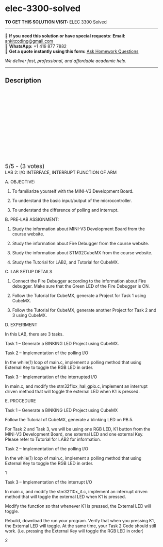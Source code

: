 # elec-3300-solved
**TO GET THIS SOLUTION VISIT:** [ELEC 3300 Solved](https://www.ankitcodinghub.com/product/elec-3300-solved/)


---

📩 **If you need this solution or have special requests:** **Email:** ankitcoding@gmail.com  
📱 **WhatsApp:** +1 419 877 7882  
📄 **Get a quote instantly using this form:** [Ask Homework Questions](https://www.ankitcodinghub.com/services/ask-homework-questions/)

*We deliver fast, professional, and affordable academic help.*

---

<h2>Description</h2>



<div class="kk-star-ratings kksr-auto kksr-align-center kksr-valign-top" data-payload="{&quot;align&quot;:&quot;center&quot;,&quot;id&quot;:&quot;123883&quot;,&quot;slug&quot;:&quot;default&quot;,&quot;valign&quot;:&quot;top&quot;,&quot;ignore&quot;:&quot;&quot;,&quot;reference&quot;:&quot;auto&quot;,&quot;class&quot;:&quot;&quot;,&quot;count&quot;:&quot;3&quot;,&quot;legendonly&quot;:&quot;&quot;,&quot;readonly&quot;:&quot;&quot;,&quot;score&quot;:&quot;5&quot;,&quot;starsonly&quot;:&quot;&quot;,&quot;best&quot;:&quot;5&quot;,&quot;gap&quot;:&quot;4&quot;,&quot;greet&quot;:&quot;Rate this product&quot;,&quot;legend&quot;:&quot;5\/5 - (3 votes)&quot;,&quot;size&quot;:&quot;24&quot;,&quot;title&quot;:&quot;ELEC 3300 Solved&quot;,&quot;width&quot;:&quot;138&quot;,&quot;_legend&quot;:&quot;{score}\/{best} - ({count} {votes})&quot;,&quot;font_factor&quot;:&quot;1.25&quot;}">

<div class="kksr-stars">

<div class="kksr-stars-inactive">
            <div class="kksr-star" data-star="1" style="padding-right: 4px">


<div class="kksr-icon" style="width: 24px; height: 24px;"></div>
        </div>
            <div class="kksr-star" data-star="2" style="padding-right: 4px">


<div class="kksr-icon" style="width: 24px; height: 24px;"></div>
        </div>
            <div class="kksr-star" data-star="3" style="padding-right: 4px">


<div class="kksr-icon" style="width: 24px; height: 24px;"></div>
        </div>
            <div class="kksr-star" data-star="4" style="padding-right: 4px">


<div class="kksr-icon" style="width: 24px; height: 24px;"></div>
        </div>
            <div class="kksr-star" data-star="5" style="padding-right: 4px">


<div class="kksr-icon" style="width: 24px; height: 24px;"></div>
        </div>
    </div>

<div class="kksr-stars-active" style="width: 138px;">
            <div class="kksr-star" style="padding-right: 4px">


<div class="kksr-icon" style="width: 24px; height: 24px;"></div>
        </div>
            <div class="kksr-star" style="padding-right: 4px">


<div class="kksr-icon" style="width: 24px; height: 24px;"></div>
        </div>
            <div class="kksr-star" style="padding-right: 4px">


<div class="kksr-icon" style="width: 24px; height: 24px;"></div>
        </div>
            <div class="kksr-star" style="padding-right: 4px">


<div class="kksr-icon" style="width: 24px; height: 24px;"></div>
        </div>
            <div class="kksr-star" style="padding-right: 4px">


<div class="kksr-icon" style="width: 24px; height: 24px;"></div>
        </div>
    </div>
</div>


<div class="kksr-legend" style="font-size: 19.2px;">
            5/5 - (3 votes)    </div>
    </div>
LAB 2: I/O INTERFACE, INTERRUPT FUNCTION OF ARM

A. OBJECTIVE:

1. To familiarize yourself with the MINI-V3 Development Board.

2. To understand the basic input/output of the microcontroller.

3. To understand the difference of polling and interrupt.

B. PRE-LAB ASSIGNMENT:

1. Study the information about MINI-V3 Development Board from the course website.

2. Study the information about Fire Debugger from the course website.

3. Study the information about STM32CubeMX from the course website.

4. Study the Tutorial for LAB2, and Tutorial for CubeMX.

C. LAB SETUP DETAILS

1. Connect the Fire Debugger according to the information about Fire debugger. Make sure that the Green LED of the Fire Debugger is ON.

2. Follow the Tutorial for CubeMX, generate a Project for Task 1 using CubeMX.

3. Follow the Tutorial for CubeMX, generate another Project for Task 2 and 3 using CubeMX.

D. EXPERIMENT

In this LAB, there are 3 tasks.

Task 1 – Generate a BINKING LED Project using CubeMX.

Task 2 – Implementation of the polling I/O

In the while(1) loop of main.c, implement a polling method that using External Key to toggle the RGB LED in order.

Task 3 – Implementation of the interrupted I/O

In main.c, and modify the stm32f1xx_hal_gpio.c, implement an interrupt driven method that will toggle the external LED when K1 is pressed.

E. PROCEDURE

Task 1 – Generate a BINKING LED Project using CubeMX

Follow the Tutorial of CubeMX, generate a blinking LED on PB.5.

For Task 2 and Task 3, we will be using one RGB LED, K1 button from the MINI-V3 Development Board, one external LED and one external Key. Please refer to Tutorial for LAB2 for information.

Task 2 – Implementation of the polling I/O

In the while(1) loop of main.c, implement a polling method that using External Key to toggle the RGB LED in order.

1

Task 3 – Implementation of the interrupt I/O

In main.c, and modify the stm32f10x_it.c, implement an interrupt driven method that will toggle the external LED when K1 is pressed.

Modify the function so that whenever K1 is pressed, the External LED will toggle.

Rebuild, download the run your program. Verify that when you pressing K1, the External LED will toggle. At the same time, your Task 2 Code should still work. (i.e. pressing the External Key will toggle the RGB LED in order)

2
